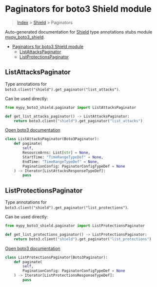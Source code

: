 # Paginators for boto3 Shield module

> [Index](../README.md) > [Shield](./README.md) > Paginators

Auto-generated documentation for [Shield](https://boto3.amazonaws.com/v1/documentation/api/latest/reference/services/shield.html#Shield)
type annotations stubs module [mypy_boto3_shield](https://pypi.org/project/mypy-boto3-shield/).

- [Paginators for boto3 Shield module](#paginators-for-boto3-shield-module)
  - [ListAttacksPaginator](#listattackspaginator)
  - [ListProtectionsPaginator](#listprotectionspaginator)

## ListAttacksPaginator

Type annotations for `boto3.client("shield").get_paginator("list_attacks")`.

Can be used directly:

```python
from mypy_boto3_shield.paginator import ListAttacksPaginator

def get_list_attacks_paginator() -> ListAttacksPaginator:
    return boto3.client("shield").get_paginator("list_attacks")
```

[Open boto3 documentation](https://boto3.amazonaws.com/v1/documentation/api/latest/reference/services/shield.html#Shield.Paginator.ListAttacks)

```python
class ListAttacksPaginator(Boto3Paginator):
    def paginate(
        self,
        ResourceArns: List[str] = None,
        StartTime: "TimeRangeTypeDef" = None,
        EndTime: "TimeRangeTypeDef" = None,
        PaginationConfig: PaginatorConfigTypeDef = None
    ) -> Iterator[ListAttacksResponseTypeDef]:
        pass
```
## ListProtectionsPaginator

Type annotations for `boto3.client("shield").get_paginator("list_protections")`.

Can be used directly:

```python
from mypy_boto3_shield.paginator import ListProtectionsPaginator

def get_list_protections_paginator() -> ListProtectionsPaginator:
    return boto3.client("shield").get_paginator("list_protections")
```

[Open boto3 documentation](https://boto3.amazonaws.com/v1/documentation/api/latest/reference/services/shield.html#Shield.Paginator.ListProtections)

```python
class ListProtectionsPaginator(Boto3Paginator):
    def paginate(
        self,
        PaginationConfig: PaginatorConfigTypeDef = None
    ) -> Iterator[ListProtectionsResponseTypeDef]:
        pass
```